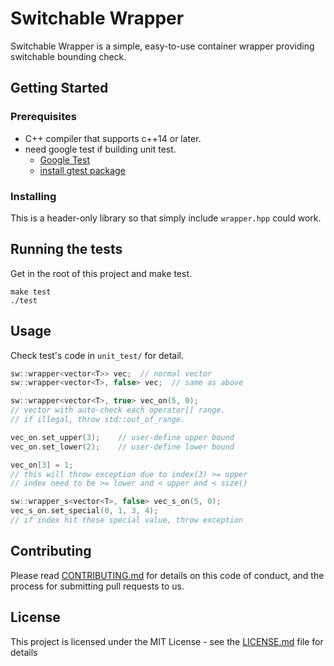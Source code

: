 # Switchable Wrapper

Switchable Wrapper is a simple, easy-to-use container wrapper providing switchable bounding check.

## Getting Started

### Prerequisites

- C++ compiler that supports c++14 or later.
- need google test if building unit test.
    - [Google Test](https://github.com/google/googletest)
    - [install gtest package](https://www.eriksmistad.no/getting-started-with-google-test-on-ubuntu/)

### Installing

This is a header-only library so that simply include `wrapper.hpp` could work.

## Running the tests

Get in the root of this project and make test.

```
make test
./test
```

## Usage

Check test's code in `unit_test/` for detail.

```cpp
sw::wrapper<vector<T>> vec;  // normal vector
sw::wrapper<vector<T>, false> vec;  // same as above

sw::wrapper<vector<T>, true> vec_on(5, 0);  
// vector with auto-check each operator[] range.
// if illegal, throw std::out_of_range.

vec_on.set_upper(3);    // user-define upper bound
vec_on.set_lower(2);    // user-define lower bound

vec_on[3] = 1;          
// this will throw exception due to index(3) >= upper
// index need to be >= lower and < upper and < size()

sw::wrapper_s<vector<T>, false> vec_s_on(5, 0);
vec_s_on.set_special(0, 1, 3, 4);
// if index hit these special value, throw exception
```

## Contributing

Please read [CONTRIBUTING.md](https://gist.github.com/PurpleBooth/b24679402957c63ec426) for details on this code of conduct, and the process for submitting pull requests to us.

## License

This project is licensed under the MIT License - see the [LICENSE.md](LICENSE.md) file for details
